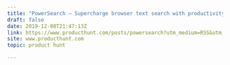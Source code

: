 ```yaml
---
title: "PowerSearch — Supercharge browser text search with productivity features"
draft: false
date: 2019-12-08T21:47:13Z
link: https://www.producthunt.com/posts/powersearch?utm_medium=RSS&utm_source=hune
site: www.producthunt.com
topic: product hunt  

---
```

